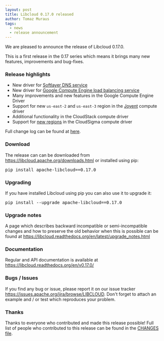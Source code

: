 ```yaml
---
layout: post
title: Libcloud 0.17.0 released
author: Tomaz Muraus
tags:
  - news
  - release announcement
---
```


We are pleased to announce the release of Libcloud 0.17.0.

This is a first release in the 0.17 series which means it brings many
new features, improvements and bug-fixes.

### Release highlights

* New driver for [Softlayer DNS service][3]
* New driver for [Google Compute Engine load balancing service][4]
* Many improvements and new features in the Google Compute Engine Driver
* Support for new ``us-east-2`` and ``us-east-3`` region in the [Joyent][5]
  compute driver
* Additional functionality in the CloudStack compute driver
* Support for [new regions][6] in the CloudSigma compute driver

Full change log can be found at [here][2].

### Download

The release can can be downloaded from
<https://libcloud.apache.org/downloads.html> or installed using pip:

<pre>
pip install apache-libcloud==0.17.0
</pre>

### Upgrading

If you have installed Libcloud using pip you can also use it to upgrade it:

<pre>
pip install --upgrade apache-libcloud==0.17.0
</pre>

### Upgrade notes

A page which describes backward incompatible or semi-incompatible
changes and how to preserve the old behavior when this is possible
can be found at <https://libcloud.readthedocs.org/en/latest/upgrade_notes.html>

### Documentation

Regular and API documentation is available at <https://libcloud.readthedocs.org/en/v0.17.0/>

### Bugs / Issues

If you find any bug or issue, please report it on our issue tracker
<https://issues.apache.org/jira/browse/LIBCLOUD>.
Don't forget to attach an example and / or test which reproduces your
problem.

### Thanks

Thanks to everyone who contributed and made this release possible! Full
list of people who contributed to this release can be found in the
[CHANGES file][2].

[1]: http://mail-archives.apache.org/mod_mbox/libcloud-dev/201407.mbox/%3c82E964C2-22F0-4D08-80AA-F3C8EC124B70@gmail.com%3e
[2]: https://libcloud.readthedocs.org/en/latest/changelog.html#changes-with-apache-libcloud-0-17-0
[3]: http://sldn.softlayer.com/reference/services/SoftLayer_Dns_Domain/
[4]: https://cloud.google.com/compute/docs/load-balancing/
[5]: https://www.joyent.com/public-cloud
[6]: https://www.cloudsigma.com/2014/08/20/cloudsigma-expands-public-cloud-footprint-with-drfortress-in-hawaii/
